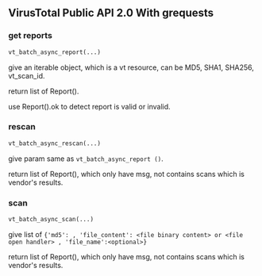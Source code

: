 
## VirusTotal Public API 2.0 With grequests


### get reports

```python
vt_batch_async_report(...)
```

give an iterable object, which is a vt resource, can be MD5, SHA1, SHA256, vt_scan_id.

return list of Report().

use Report().ok to detect report is valid or invalid.

### rescan

```python
vt_batch_async_rescan(...)
```

give param same as `vt_batch_async_report ()`.

return list of Report(), which only have msg, not contains scans which is vendor's results.

### scan

```python
vt_batch_async_scan(...)
``` 
give list of `{'md5': , 'file_content': <file binary content> or <file open handler> , 'file_name':<optional>}` 

return list of Report(), which only have msg, not contains scans which is vendor's results.